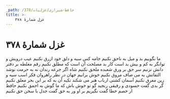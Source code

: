 ```yaml
---
_path: /حافظ-شیرازی/غزلیات/378
title: >-
    غزل شمارهٔ ۳۷۸
---
```

# غزل شمارهٔ ۳۷۸

ما نگوییم بد و میل به ناحق نکنیم
جامه کس سیه و دلق خود ازرق نکنیم
عیب درویش و توانگر به کم و بیش بد است
کار بد مصلحت آن است که مطلق نکنیم
رقم مغلطه بر دفتر دانش نزنیم
سر حق بر ورق شعبده ملحق نکنیم
شاه اگر جرعه رندان نه به حرمت نوشد
التفاتش به می صاف مروق نکنیم
خوش برانیم جهان در نظر راهروان
فکر اسب سیه و زین مغرق نکنیم
آسمان کشتی ارباب هنر می شکند
تکیه آن به که بر این بحر معلق نکنیم
گر بدی گفت حسودی و رفیقی رنجید
گو تو خوش باش که ما گوش به احمق نکنیم
حافظ ار خصم خطا گفت نگیریم بر او
ور به حق گفت جدل با سخن حق نکنیم
